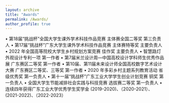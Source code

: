 ```yaml
---
layout: archive
title: "Awards"
permalink: /Awards/
author_profile: true
---
```


•	第18届“挑战杯”全国大学生课外学术科技作品竞赛    主体赛全国二等奖                第三负责人
•	第17届“挑战杯”广东大学生课外学术科技作品竞赛    主体赛特等奖                    主要负责人
•	2022 年全国高等院校大学生乡村规划方案竞赛        佳作奖                          主要负责人
•	智慧路灯 外观设计专利一项                                                          第一作者
•	第7届米兰设计周—中国高校设计学科师生优秀作品展   广东赛区二等奖                  第一作者
•	第10届、第11届未来设计师全国高校数字艺术设计大赛 广东赛区二等奖、三等奖          第一作者
•	2020 年多彩乡村主题系列教育活动                    省级优秀奖                      第一负责人
•	第十一届“挑战杯”广东工业大学学生创业计划竞赛     铜奖                            第一负责人
•	全国大学生节能减排社会实践与科技竞赛               选拔赛二等奖                    第一负责人
•	连续四年获得广东工业大学优秀学生奖学金     (2019-2020)、（2020-2021）、(2021-2022)、（2022-2023）

